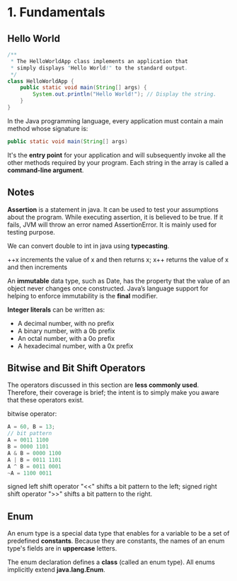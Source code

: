 # 1. Fundamentals

## Hello World

```java
/**
 * The HelloWorldApp class implements an application that
 * simply displays "Hello World!" to the standard output.
 */
class HelloWorldApp {
    public static void main(String[] args) {
        System.out.println("Hello World!"); // Display the string.
    }
}
```

In the Java programming language, every application must contain a main method whose signature is:

```java
public static void main(String[] args)
```

It's the **entry point** for your application and will subsequently invoke all the other methods required by your program. Each string in the array is called a **command-line argument**.

## Notes

**Assertion** is a statement in java. It can be used to test your assumptions about the program. While executing assertion, it is believed to be true. If it fails, JVM will throw an error named AssertionError. It is mainly used for testing purpose.

We can convert double to int in java using **typecasting**.

++x increments the value of x and then returns x; x++ returns the value of x and then increments

An **immutable** data type, such as Date, has the property that the value of an object never changes once constructed. Java’s language support for helping to enforce immutability is the **final** modifier.

**Integer literals** can be written as:

* A decimal number, with no prefix
* A binary number, with a 0b prefix
* An octal number, with a 0o prefix
* A hexadecimal number, with a 0x prefix

## Bitwise and Bit Shift Operators

The operators discussed in this section are **less commonly used**. Therefore, their coverage is brief; the intent is to simply make you aware that these operators exist.

bitwise operator:

```c
A = 60, B = 13;
// bit pattern
A = 0011 1100
B = 0000 1101
A & B = 0000 1100
A | B = 0011 1101
A ^ B = 0011 0001
~A = 1100 0011
```

signed left shift operator "&lt;&lt;" shifts a bit pattern to the left; signed right shift operator "&gt;&gt;" shifts a bit pattern to the right.

## Enum

An enum type is a special data type that enables for a variable to be a set of predefined **constants**. Because they are constants, the names of an enum type's fields are in **uppercase** letters.

The enum declaration defines a **class** \(called an enum type\). All enums implicitly extend **java.lang.Enum**.

